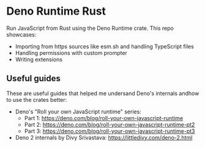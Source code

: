 # Deno Runtime Rust

Run JavaScript from Rust using the Deno Runtime crate. This repo showcases:
- Importing from https sources like esm.sh and handling TypeScript files
- Handling permissions with custom prompter
- Writing extensions

## Useful guides

These are useful guides that helped me undersand Deno's internals andhow to use the crates better:
- Deno's "Roll your own JavaScript runtime" series:
    - Part 1: https://deno.com/blog/roll-your-own-javascript-runtime
    - Part 2: https://deno.com/blog/roll-your-own-javascript-runtime-pt2
    - Part 3: https://deno.com/blog/roll-your-own-javascript-runtime-pt3
- Deno 2 internals by Divy Srivastava: https://littledivy.com/deno-2.html
